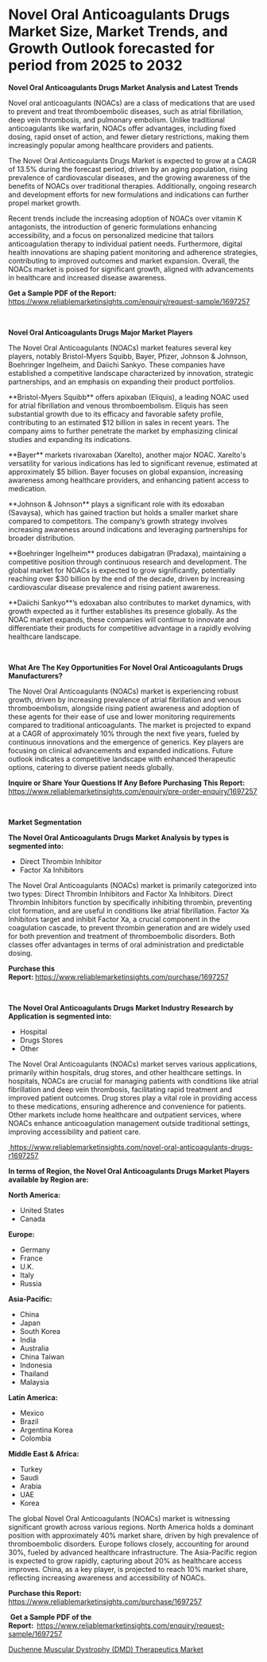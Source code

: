 <p><h1>Novel Oral Anticoagulants Drugs Market Size, Market Trends, and Growth Outlook forecasted for period from 2025 to 2032</h1></p><p><strong>Novel Oral Anticoagulants Drugs Market Analysis and Latest Trends</strong></p>
<p><p>Novel oral anticoagulants (NOACs) are a class of medications that are used to prevent and treat thromboembolic diseases, such as atrial fibrillation, deep vein thrombosis, and pulmonary embolism. Unlike traditional anticoagulants like warfarin, NOACs offer advantages, including fixed dosing, rapid onset of action, and fewer dietary restrictions, making them increasingly popular among healthcare providers and patients.</p><p>The Novel Oral Anticoagulants Drugs Market is expected to grow at a CAGR of 13.5% during the forecast period, driven by an aging population, rising prevalence of cardiovascular diseases, and the growing awareness of the benefits of NOACs over traditional therapies. Additionally, ongoing research and development efforts for new formulations and indications can further propel market growth. </p><p>Recent trends include the increasing adoption of NOACs over vitamin K antagonists, the introduction of generic formulations enhancing accessibility, and a focus on personalized medicine that tailors anticoagulation therapy to individual patient needs. Furthermore, digital health innovations are shaping patient monitoring and adherence strategies, contributing to improved outcomes and market expansion. Overall, the NOACs market is poised for significant growth, aligned with advancements in healthcare and increased disease awareness.</p></p>
<p><strong>Get a Sample PDF of the Report:&nbsp;</strong> <a href="https://www.reliablemarketinsights.com/enquiry/request-sample/1697257?utm_campaign=1932&utm_medium=2&utm_source=Github&utm_content=ia&utm_term=09012025&utm_id=novel-oral-anticoagulants-drugs">https://www.reliablemarketinsights.com/enquiry/request-sample/1697257</a></p>
<p>&nbsp;</p>
<p><strong>Novel Oral Anticoagulants Drugs Major Market Players</strong></p>
<p><p>The Novel Oral Anticoagulants (NOACs) market features several key players, notably Bristol-Myers Squibb, Bayer, Pfizer, Johnson & Johnson, Boehringer Ingelheim, and Daiichi Sankyo. These companies have established a competitive landscape characterized by innovation, strategic partnerships, and an emphasis on expanding their product portfolios.</p><p>**Bristol-Myers Squibb** offers apixaban (Eliquis), a leading NOAC used for atrial fibrillation and venous thromboembolism. Eliquis has seen substantial growth due to its efficacy and favorable safety profile, contributing to an estimated $12 billion in sales in recent years. The company aims to further penetrate the market by emphasizing clinical studies and expanding its indications.</p><p>**Bayer** markets rivaroxaban (Xarelto), another major NOAC. Xarelto's versatility for various indications has led to significant revenue, estimated at approximately $5 billion. Bayer focuses on global expansion, increasing awareness among healthcare providers, and enhancing patient access to medication.</p><p>**Johnson & Johnson** plays a significant role with its edoxaban (Savaysa), which has gained traction but holds a smaller market share compared to competitors. The company’s growth strategy involves increasing awareness around indications and leveraging partnerships for broader distribution.</p><p>**Boehringer Ingelheim** produces dabigatran (Pradaxa), maintaining a competitive position through continuous research and development. The global market for NOACs is expected to grow significantly, potentially reaching over $30 billion by the end of the decade, driven by increasing cardiovascular disease prevalence and rising patient awareness.</p><p>**Daiichi Sankyo**’s edoxaban also contributes to market dynamics, with growth expected as it further establishes its presence globally. As the NOAC market expands, these companies will continue to innovate and differentiate their products for competitive advantage in a rapidly evolving healthcare landscape.</p></p>
<p>&nbsp;</p>
<p><strong>What Are The Key Opportunities For Novel Oral Anticoagulants Drugs Manufacturers?</strong></p>
<p><p>The Novel Oral Anticoagulants (NOACs) market is experiencing robust growth, driven by increasing prevalence of atrial fibrillation and venous thromboembolism, alongside rising patient awareness and adoption of these agents for their ease of use and lower monitoring requirements compared to traditional anticoagulants. The market is projected to expand at a CAGR of approximately 10% through the next five years, fueled by continuous innovations and the emergence of generics. Key players are focusing on clinical advancements and expanded indications. Future outlook indicates a competitive landscape with enhanced therapeutic options, catering to diverse patient needs globally.</p></p>
<p><strong>Inquire or Share Your Questions If Any Before Purchasing This Report:</strong> <a href="https://www.reliablemarketinsights.com/enquiry/pre-order-enquiry/1697257?utm_campaign=1932&utm_medium=2&utm_source=Github&utm_content=ia&utm_term=09012025&utm_id=novel-oral-anticoagulants-drugs">https://www.reliablemarketinsights.com/enquiry/pre-order-enquiry/1697257</a></p>
<p>&nbsp;</p>
<p><strong>Market Segmentation</strong></p>
<p><strong>The Novel Oral Anticoagulants Drugs Market Analysis by types is segmented into:</strong></p>
<p><ul><li>Direct Thrombin Inhibitor</li><li>Factor Xa Inhibitors</li></ul></p>
<p><p>The Novel Oral Anticoagulants (NOACs) market is primarily categorized into two types: Direct Thrombin Inhibitors and Factor Xa Inhibitors. Direct Thrombin Inhibitors function by specifically inhibiting thrombin, preventing clot formation, and are useful in conditions like atrial fibrillation. Factor Xa Inhibitors target and inhibit Factor Xa, a crucial component in the coagulation cascade, to prevent thrombin generation and are widely used for both prevention and treatment of thromboembolic disorders. Both classes offer advantages in terms of oral administration and predictable dosing.</p></p>
<p><strong>Purchase this Report:&nbsp;</strong><a href="https://www.reliablemarketinsights.com/purchase/1697257?utm_campaign=1932&utm_medium=2&utm_source=Github&utm_content=ia&utm_term=09012025&utm_id=novel-oral-anticoagulants-drugs">https://www.reliablemarketinsights.com/purchase/1697257</a></p>
<p>&nbsp;</p>
<p><strong>The Novel Oral Anticoagulants Drugs Market Industry Research by Application is segmented into:</strong></p>
<p><ul><li>Hospital</li><li>Drugs Stores</li><li>Other</li></ul></p>
<p><p>The Novel Oral Anticoagulants (NOACs) market serves various applications, primarily within hospitals, drug stores, and other healthcare settings. In hospitals, NOACs are crucial for managing patients with conditions like atrial fibrillation and deep vein thrombosis, facilitating rapid treatment and improved patient outcomes. Drug stores play a vital role in providing access to these medications, ensuring adherence and convenience for patients. Other markets include home healthcare and outpatient services, where NOACs enhance anticoagulation management outside traditional settings, improving accessibility and patient care.</p></p>
<p><a href="https://www.reliablemarketinsights.com/novel-oral-anticoagulants-drugs-r1697257?utm_campaign=1932&utm_medium=2&utm_source=Github&utm_content=ia&utm_term=09012025&utm_id=novel-oral-anticoagulants-drugs">&nbsp;https://www.reliablemarketinsights.com/novel-oral-anticoagulants-drugs-r1697257</a></p>
<p><strong>In terms of Region, the Novel Oral Anticoagulants Drugs Market Players available by Region are:</strong></p>
<p>
    <p> <strong> North America: </strong>
        <ul>
            <li>United States</li>
            <li>Canada</li>
        </ul>
        </p> 
    <p> <strong> Europe: </strong>
        <ul>
            <li>Germany</li>
            <li>France</li>
            <li>U.K.</li>
            <li>Italy</li>
            <li>Russia</li>
        </ul>
        </p> 
    <p> <strong> Asia-Pacific: </strong>
        <ul>
            <li>China</li>
            <li>Japan</li>
            <li>South Korea</li>
            <li>India</li>
            <li>Australia</li>
            <li>China Taiwan</li>
            <li>Indonesia</li>
            <li>Thailand</li>
            <li>Malaysia</li>
        </ul>
        </p> 
    <p> <strong> Latin America: </strong>
        <ul>
            <li>Mexico</li>
            <li>Brazil</li>
            <li>Argentina Korea</li>
            <li>Colombia</li>
        </ul>
        </p> 
    <p> <strong> Middle East & Africa: </strong>
        <ul>
            <li>Turkey</li>
            <li>Saudi</li>
            <li>Arabia</li>
            <li>UAE</li>
            <li>Korea</li>
        </ul>
    </p>
    </p>
<p><p>The global Novel Oral Anticoagulants (NOACs) market is witnessing significant growth across various regions. North America holds a dominant position with approximately 40% market share, driven by high prevalence of thromboembolic disorders. Europe follows closely, accounting for around 30%, fueled by advanced healthcare infrastructure. The Asia-Pacific region is expected to grow rapidly, capturing about 20% as healthcare access improves. China, as a key player, is projected to reach 10% market share, reflecting increasing awareness and accessibility of NOACs.</p></p>
<p><strong>Purchase this Report: </strong><a href="https://www.reliablemarketinsights.com/purchase/1697257?utm_campaign=1932&utm_medium=2&utm_source=Github&utm_content=ia&utm_term=09012025&utm_id=novel-oral-anticoagulants-drugs">https://www.reliablemarketinsights.com/purchase/1697257</a></p>
<p>&nbsp;<strong>Get a Sample PDF of the Report:&nbsp;&nbsp;</strong><a href="https://www.reliablemarketinsights.com/enquiry/request-sample/1697257?utm_campaign=1932&utm_medium=2&utm_source=Github&utm_content=ia&utm_term=09012025&utm_id=novel-oral-anticoagulants-drugs">https://www.reliablemarketinsights.com/enquiry/request-sample/1697257</a></p>
<p><strong></strong></p>
<p><p><a href="https://github.com/luckyshygirl/Market-Research-Report-List-7/blob/main/duchenne-muscular-dystrophy-dmd-therapeutics-market.md?utm_campaign=1932&utm_medium=2&utm_source=Github&utm_content=ia&utm_term=09012025&utm_id=novel-oral-anticoagulants-drugs">Duchenne Muscular Dystrophy (DMD) Therapeutics Market</a></p></p>